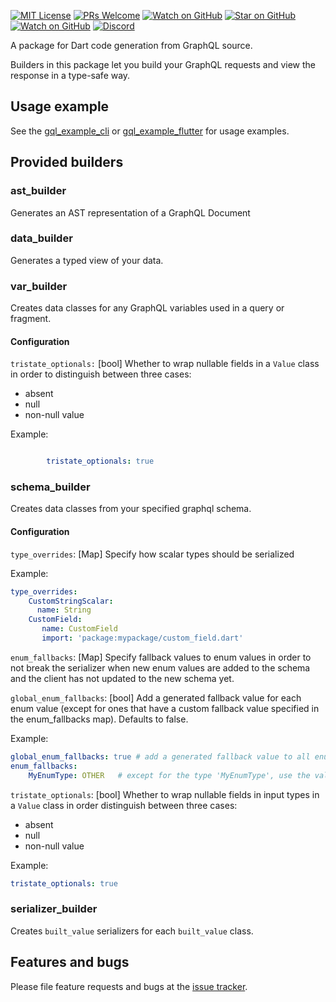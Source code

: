 [![MIT License][license-badge]][license-link]
[![PRs Welcome][prs-badge]][prs-link]
[![Watch on GitHub][github-watch-badge]][github-watch-link]
[![Star on GitHub][github-star-badge]][github-star-link]
[![Watch on GitHub][github-forks-badge]][github-forks-link]
[![Discord][discord-badge]][discord-link]

[license-badge]: https://img.shields.io/github/license/gql-dart/gql.svg?style=for-the-badge
[license-link]: https://github.com/gql-dart/gql/blob/master/LICENSE
[prs-badge]: https://img.shields.io/badge/PRs-welcome-brightgreen.svg?style=for-the-badge
[prs-link]: https://github.com/gql-dart/gql/issues

[github-watch-badge]: https://img.shields.io/github/watchers/gql-dart/gql.svg?style=for-the-badge&logo=github&logoColor=ffffff
[github-watch-link]: https://github.com/gql-dart/gql/watchers
[github-star-badge]: https://img.shields.io/github/stars/gql-dart/gql.svg?style=for-the-badge&logo=github&logoColor=ffffff
[github-star-link]: https://github.com/gql-dart/gql/stargazers
[github-forks-badge]: https://img.shields.io/github/forks/gql-dart/gql.svg?style=for-the-badge&logo=github&logoColor=ffffff
[github-forks-link]: https://github.com/gql-dart/gql/network/members

[discord-badge]: https://img.shields.io/discord/559455668810153989.svg?style=for-the-badge&logo=discord&logoColor=ffffff
[discord-link]: https://discord.gg/YBFCTXNbwY

A package for Dart code generation from GraphQL source.

Builders in this package let you build your GraphQL requests and view the response in a type-safe way.

## Usage example

See the [gql_example_cli](../../examples/gql_example_cli) or [gql_example_flutter](../../examples/gql_example_flutter) for usage examples.

## Provided builders

### ast_builder
Generates an AST representation of a GraphQL Document

### data_builder
Generates a typed view of your data.

### var_builder
Creates data classes for any GraphQL variables used in a query or fragment.

#### Configuration

`tristate_optionals:` [bool\] Whether to wrap nullable fields in a `Value` class in order to distinguish between three cases:
- absent
- null
- non-null value


Example:
```yaml

        tristate_optionals: true 

```


### schema_builder
Creates data classes from your specified graphql schema.

#### Configuration

`type_overrides`: [Map\] Specify how scalar types should be serialized



Example:

```yaml
type_overrides:
    CustomStringScalar:
      name: String
    CustomField:
       name: CustomField
       import: 'package:mypackage/custom_field.dart'
```

`enum_fallbacks`: \[Map\] Specify fallback values to enum values in order to not break the serializer when
new enum values are added to the schema and the client has not updated to the new schema yet.

`global_enum_fallbacks`: \[bool\] Add a generated fallback value for each enum value (except for ones that have a custom fallback value specified in the enum_fallbacks map).
Defaults to false.

Example:

```yaml
global_enum_fallbacks: true # add a generated fallback value to all enums
enum_fallbacks:
    MyEnumType: OTHER   # except for the type 'MyEnumType', use the value 'OTHER' as fallback there
```

`tristate_optionals`: [bool\] Whether to wrap nullable fields in input types in a `Value` class in order distinguish between three cases:
- absent
- null
- non-null value

Example:

```yaml
tristate_optionals: true
```

### serializer_builder
Creates `built_value` serializers for each `built_value` class.

## Features and bugs

Please file feature requests and bugs at the [issue tracker][tracker].

[tracker]: https://github.com/gql-dart/gql/issues
